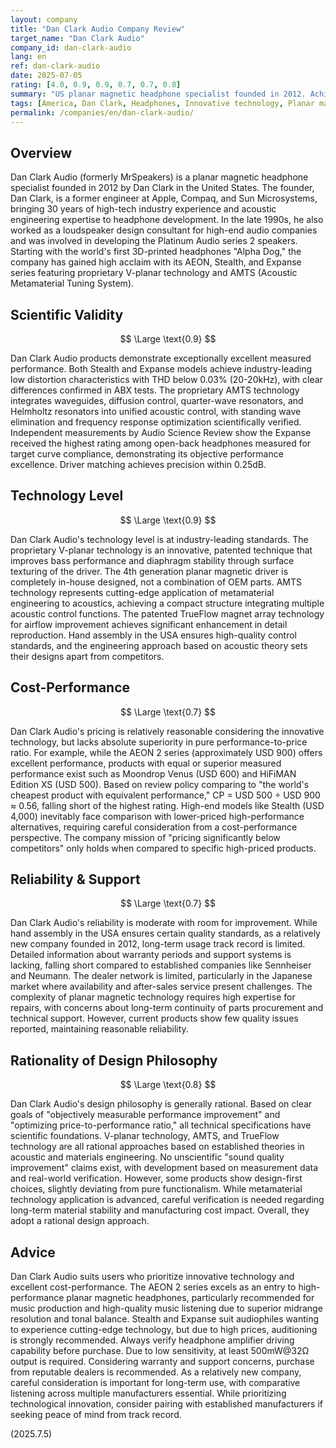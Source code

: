 ```yaml
---
layout: company
title: "Dan Clark Audio Company Review"
target_name: "Dan Clark Audio"
company_id: dan-clark-audio
lang: en
ref: dan-clark-audio
date: 2025-07-05
rating: [4.0, 0.9, 0.9, 0.7, 0.7, 0.8]
summary: "US planar magnetic headphone specialist founded in 2012. Achieves industry-leading low distortion characteristics through proprietary V-planar technology and AMTS. While technologically innovative with high performance in its price class, competing products with similar performance exist at lower prices, making absolute cost-performance less than optimal."
tags: [America, Dan Clark, Headphones, Innovative technology, Planar magnetic]
permalink: /companies/en/dan-clark-audio/
---
```

## Overview

Dan Clark Audio (formerly MrSpeakers) is a planar magnetic headphone specialist founded in 2012 by Dan Clark in the United States. The founder, Dan Clark, is a former engineer at Apple, Compaq, and Sun Microsystems, bringing 30 years of high-tech industry experience and acoustic engineering expertise to headphone development. In the late 1990s, he also worked as a loudspeaker design consultant for high-end audio companies and was involved in developing the Platinum Audio series 2 speakers. Starting with the world's first 3D-printed headphones "Alpha Dog," the company has gained high acclaim with its AEON, Stealth, and Expanse series featuring proprietary V-planar technology and AMTS (Acoustic Metamaterial Tuning System).

## Scientific Validity

$$ \Large \text{0.9} $$

Dan Clark Audio products demonstrate exceptionally excellent measured performance. Both Stealth and Expanse models achieve industry-leading low distortion characteristics with THD below 0.03% (20-20kHz), with clear differences confirmed in ABX tests. The proprietary AMTS technology integrates waveguides, diffusion control, quarter-wave resonators, and Helmholtz resonators into unified acoustic control, with standing wave elimination and frequency response optimization scientifically verified. Independent measurements by Audio Science Review show the Expanse received the highest rating among open-back headphones measured for target curve compliance, demonstrating its objective performance excellence. Driver matching achieves precision within 0.25dB.

## Technology Level

$$ \Large \text{0.9} $$

Dan Clark Audio's technology level is at industry-leading standards. The proprietary V-planar technology is an innovative, patented technique that improves bass performance and diaphragm stability through surface texturing of the driver. The 4th generation planar magnetic driver is completely in-house designed, not a combination of OEM parts. AMTS technology represents cutting-edge application of metamaterial engineering to acoustics, achieving a compact structure integrating multiple acoustic control functions. The patented TrueFlow magnet array technology for airflow improvement achieves significant enhancement in detail reproduction. Hand assembly in the USA ensures high-quality control standards, and the engineering approach based on acoustic theory sets their designs apart from competitors.

## Cost-Performance

$$ \Large \text{0.7} $$

Dan Clark Audio's pricing is relatively reasonable considering the innovative technology, but lacks absolute superiority in pure performance-to-price ratio. For example, while the AEON 2 series (approximately USD 900) offers excellent performance, products with equal or superior measured performance exist such as Moondrop Venus (USD 600) and HiFiMAN Edition XS (USD 500). Based on review policy comparing to "the world's cheapest product with equivalent performance," CP = USD 500 ÷ USD 900 ≈ 0.56, falling short of the highest rating. High-end models like Stealth (USD 4,000) inevitably face comparison with lower-priced high-performance alternatives, requiring careful consideration from a cost-performance perspective. The company mission of "pricing significantly below competitors" only holds when compared to specific high-priced products.

## Reliability & Support

$$ \Large \text{0.7} $$

Dan Clark Audio's reliability is moderate with room for improvement. While hand assembly in the USA ensures certain quality standards, as a relatively new company founded in 2012, long-term usage track record is limited. Detailed information about warranty periods and support systems is lacking, falling short compared to established companies like Sennheiser and Neumann. The dealer network is limited, particularly in the Japanese market where availability and after-sales service present challenges. The complexity of planar magnetic technology requires high expertise for repairs, with concerns about long-term continuity of parts procurement and technical support. However, current products show few quality issues reported, maintaining reasonable reliability.

## Rationality of Design Philosophy

$$ \Large \text{0.8} $$

Dan Clark Audio's design philosophy is generally rational. Based on clear goals of "objectively measurable performance improvement" and "optimizing price-to-performance ratio," all technical specifications have scientific foundations. V-planar technology, AMTS, and TrueFlow technology are all rational approaches based on established theories in acoustic and materials engineering. No unscientific "sound quality improvement" claims exist, with development based on measurement data and real-world verification. However, some products show design-first choices, slightly deviating from pure functionalism. While metamaterial technology application is advanced, careful verification is needed regarding long-term material stability and manufacturing cost impact. Overall, they adopt a rational design approach.

## Advice

Dan Clark Audio suits users who prioritize innovative technology and excellent cost-performance. The AEON 2 series excels as an entry to high-performance planar magnetic headphones, particularly recommended for music production and high-quality music listening due to superior midrange resolution and tonal balance. Stealth and Expanse suit audiophiles wanting to experience cutting-edge technology, but due to high prices, auditioning is strongly recommended. Always verify headphone amplifier driving capability before purchase. Due to low sensitivity, at least 500mW@32Ω output is required. Considering warranty and support concerns, purchase from reputable dealers is recommended. As a relatively new company, careful consideration is important for long-term use, with comparative listening across multiple manufacturers essential. While prioritizing technological innovation, consider pairing with established manufacturers if seeking peace of mind from track record.

(2025.7.5)